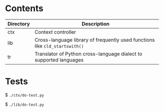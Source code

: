 # Contents

| Directory | Description |
| --- | --- |
| ctx | Context controller |
| lib | Cross-language library of frequently used functions like `cld_startswith()` |
| tr | Translator of Python cross-language dialect to supported languages |

# Tests

$ `./ctx/do-test.py`

$ `./lib/do-test.py`

